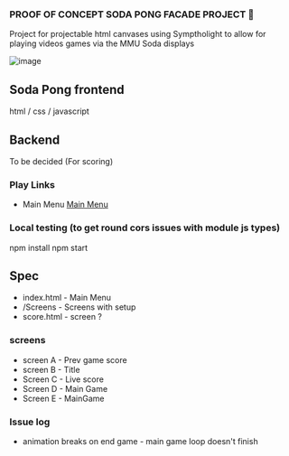 ### PROOF OF CONCEPT SODA PONG FACADE PROJECT 👋
Project for projectable html canvases using Symptholight to allow for playing videos games via the MMU Soda displays

![image](pingpong.png)

## Soda Pong frontend
html / css / javascript

## Backend
To be decided (For scoring)

### Play Links

- Main Menu [Main Menu](public/index.html)

### Local testing (to get round cors issues with module js types)
npm install 
npm start

## Spec
- index.html - Main Menu
- /Screens - Screens with setup
- score.html - screen ?

### screens 
- screen A - Prev game score
- screen B - Title 
- Screen C - Live score
- Screen D - Main Game
- Screen E - MainGame

###  Issue log 
- animation breaks on end game - main game loop doesn't finish